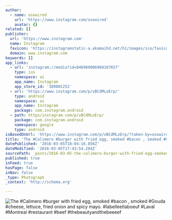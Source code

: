 ```yaml
---
author:
  - name: osowired
    url: 'https://www.instagram.com/osowired'
    avatar: {}
related: []
publisher:
  url: 'https://www.instagram.com'
  name: Instagram
  favicon: 'https://instagramstatic-a.akamaihd.net/h1/images/ico/favicon.ico/7cdab0872b15.ico'
  domain: www.instagram.com
keywords: []
app_links:
  - url: 'instagram://media?id=846969006960167657'
    type: ios
    namespace: ai
    app_name: Instagram
    app_store_id: '389801252'
  - url: 'https://www.instagram.com/p/vBCdMLoErp/'
    type: android
    namespace: ai
    app_name: Instagram
    package: com.instagram.android
  - path: https/instagram.com/p/vBCdMLoErp/
    package: com.instagram.android
    namespace: google
    type: android
isBasedOnUrl: 'https://www.instagram.com/p/vBCdMLoErp/?taken-by=osowired'
title: 'The #Calimero #burger with fried egg, smoked #bacon , smoked #Gouda #cheese, lettuce, fried onion and spicy mayo. #labelleetlaboeuf #Laval #Montreal #restaurant #beef #thebeautyandthebeeeef'
datePublished: '2016-03-05T18:04:16.856Z'
dateModified: '2016-03-05T17:43:54.204Z'
sourcePath: _posts/2016-03-05-the-calimero-burger-with-fried-egg-smoked-bacon-smoked.md
published: true
inFeed: true
hasPage: false
inNav: false
_type: Photograph
_context: 'http://schema.org'

---
```

![The &num;Calimero &num;burger with fried egg&comma; smoked &num;bacon &comma; smoked &num;Gouda &num;cheese&comma; lettuce&comma; fried onion and spicy mayo&period; &num;labelleetlaboeuf &num;Laval &num;Montreal &num;restaurant &num;beef &num;thebeautyandthebeeeef](https://scontent.cdninstagram.com/t51.2885-15/e15/926851_390448921104706_1775923803_n.jpg?ig_cache_key=ODQ2OTY5MDA2OTYwMTY3NjU3.2)